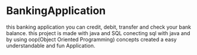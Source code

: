 # BankingApplication
this banking application you can credit, debit, transfer and check your bank balance. this project is made with java and SQL conecting sql with java and by using oop(Object Oriented Programming) concepts created a easy understandable and fun Application.
